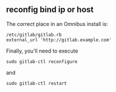 ## reconfig bind ip or host 

The correct place in an Omnibus install is:

	/etc/gitlab/gitlab.rb
	external_url 'http://gitlab.example.com'

Finally, you'll need to execute 

	sudo gitlab-ctl reconfigure 

and 
	
	sudo gitlab-ctl restart
